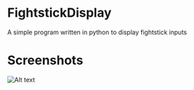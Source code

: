 # FightstickDisplay
A simple program written in python to display fightstick inputs
# Screenshots
![Alt text](/../master/FightstickDisplay/python/images/fightstickclear.png?raw=true)
